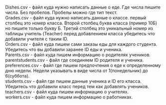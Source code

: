 Dishes.csv - файл куда нужно написать данные о еде. Где числа пишите числа. Без пробелов. Пробелы можно где тип текст.<br/>
Grades.csv - файл куда нужно написать данные о классе. первый столбец это номер класса. Второй столбец буква класса (пример 10Б) но пишите только букву Б. Третий столбец это уникальный номер из таблицы учитель (Teacher) перед добавлением класса убедитесь что добавили учителя с таким ID.<br/>
Orders.csv - файл куда пишем сами заказы еды для каждого студента. Убедитесь что вы добавили заранее ID еды и ученика.<br/>
Parents.csv - файл куда пишем информацию о родителях учеников.<br/>
parentstudents.csv - файл где соединяем ID родителя и ученика.<br/>
preferences.csv - файл где пишем предпочтения о еде к определенному дню недели. Недели указывать в виде числа от 1(понедельник) до 6(суббота).<br/>
students.csv - файл где пишем данные ученика и ID его класса. Убедитесь что добавили класс перед тем как добавлять учеников.<br/>
teachers.csv - файл куда пишем информацию о учителях.<br/>
workers.csv - файл куда пишем информацию о работниках.<br/>
